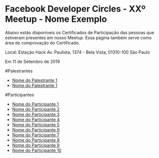 # Facebook Developer Circles - XXº Meetup - Nome Exemplo

Abaixo estão disponíveis os Certificados de Participação das pessoas que estiveram presentes em nosso Meetup. Essa página também serve como área de comprovação do Certificado.

Local:
Estação Hack
Av. Paulista, 1374 - Bela Vista, 01310-100 São Paulo

Em 11 de Setembro de 2019

#Palestrantes
- [Nome do Palestrante 1](./exemplo/arquivos/Certificado_De_Participacao_Modelo_Palestrante.pdf)
- [Nome do Palestrante 1](./exemplo/arquivos/Certificado_De_Participacao_Modelo_Palestrante.pdf)

#Participantes
- [Nome do Participante 1](./exemplo/arquivos/Certificado_De_Participacao_Modelo.pdf)
- [Nome do Participante 2](./exemplo/arquivos/Certificado_De_Participacao_Modelo.pdf)
- [Nome do Participante 3](./exemplo/arquivos/Certificado_De_Participacao_Modelo.pdf)
- [Nome do Participante 4](./exemplo/arquivos/Certificado_De_Participacao_Modelo.pdf)
- [Nome do Participante 5](./exemplo/arquivos/Certificado_De_Participacao_Modelo.pdf)
- [Nome do Participante 6](./exemplo/arquivos/Certificado_De_Participacao_Modelo.pdf)
- [Nome do Participante 7](./exemplo/arquivos/Certificado_De_Participacao_Modelo.pdf)
- [Nome do Participante 8](./exemplo/arquivos/Certificado_De_Participacao_Modelo.pdf)
- [Nome do Participante 9](./exemplo/arquivos/Certificado_De_Participacao_Modelo.pdf)
- [Nome do Participante 10](./exemplo/arquivos/Certificado_De_Participacao_Modelo.pdf)
